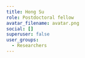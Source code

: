 ```yaml
---
title: Hong Su
role: Postdoctoral fellow
avatar_filename: avatar.png
social: []
superuser: false
user_groups:
  - Researchers
---
```


